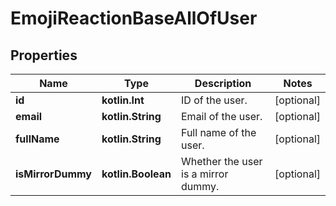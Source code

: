 
# EmojiReactionBaseAllOfUser

## Properties
Name | Type | Description | Notes
------------ | ------------- | ------------- | -------------
**id** | **kotlin.Int** | ID of the user.  |  [optional]
**email** | **kotlin.String** | Email of the user.  |  [optional]
**fullName** | **kotlin.String** | Full name of the user.  |  [optional]
**isMirrorDummy** | **kotlin.Boolean** | Whether the user is a mirror dummy.  |  [optional]



